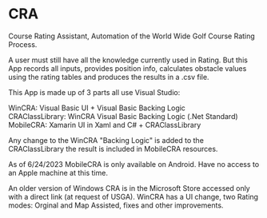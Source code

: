 # CRA
Course Rating Assistant, Automation of the World Wide Golf Course Rating Process.

A user must still have all the knowledge currently used in Rating. But this App records all inputs, provides position info,
calculates obstacle values using the rating tables and produces the results in a .csv file.

This App is made up of 3 parts all use Visual Studio:

  WinCRA:            Visual Basic UI + Visual Basic Backing Logic  
  CRAClassLibrary:   WinCRA Visual Basic Backing Logic (.Net Standard)  
  MobileCRA:         Xamarin UI in Xaml and C# + CRAClassLibrary  

Any change to the WinCRA "Backing Logic" is added to the CRAClassLibrary the result is included in MobileCRA resources.

As of 6/24/2023 MobileCRA is only available on Android. Have no access to an Apple machine at this time. 

An older version of Windows CRA is in the Microsoft Store accessed only with a direct link (at request of USGA).
WinCRA has a UI change, two Rating modes: Orginal and Map Assisted, fixes and other improvements.


